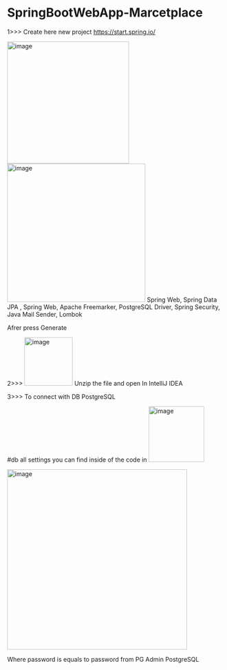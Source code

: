 # SpringBootWebApp-Marcetplace
1>>>    Create here new project https://start.spring.io/ 

<img width="283" alt="image" src="https://user-images.githubusercontent.com/108218207/208246686-ff5edaf0-b044-4097-81f8-199f2df35454.png">

<img width="321" alt="image" src="https://user-images.githubusercontent.com/108218207/208246700-163d2c2c-7d46-4b2a-926a-1a0c3afd327a.png">
 Spring Web, Spring Data JPA  , Spring Web, Apache Freemarker, PostgreSQL Driver, Spring Security, Java Mail Sender, Lombok    
 

Afrer press Generate 

2>>> <img width="112" alt="image" src="https://user-images.githubusercontent.com/108218207/208246741-d6a7230c-46fb-4940-9d65-798de0f4e982.png">
Unzip the file and open In IntelliJ IDEA

3>>>     To connect with DB PostgreSQL 


#db all settings you can find inside of the code in <img width="129" alt="image" src="https://user-images.githubusercontent.com/108218207/208312656-63b9f9aa-743d-4054-9ab0-c5f5f0d43030.png">

<img width="418" alt="image" src="https://user-images.githubusercontent.com/108218207/208312503-f6582865-5d68-4985-8ba7-e3dea20a956c.png">

Where password is equals to password from PG Admin PostgreSQL
